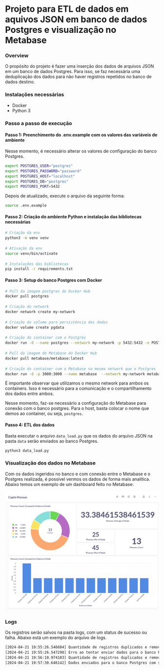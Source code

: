 # Projeto para ETL de dados em aquivos JSON em banco de dados Postgres e visualização no Metabase

### Overview

O propósito do projeto é fazer uma inserção dos dados de arquivos JSON em um banco de dados Postgres. Para isso, se faz necessária uma deduplicação dos dados para não haver registros repetidos no banco de dados destino.

### Instalações necessárias

* Docker
* Python 3

### Passo a passo de execução

#### Passo 1: Preenchimento do .env.example com os valores das variáveis de ambiente

Nesse momento, é necessário alterar os valores de configuração do banco Postgres. 

```sh
export POSTGRES_USER="postgres"
export POSTGRES_PASSWORD="password"
export POSTGRES_HOST="localhost"
export POSTGRES_DB="postgres"
export POSTGRES_PORT=5432
```

Depois de atualizado, execute o arquivo da seguinte forma:

```sh
source .env.example
```

#### Passo 2: Criação do ambiente Python e instalação das bibliotecas necessárias

```sh
# Criação da env
python3 -m venv venv

# Ativação da env
source venv/bin/activate

# Instalações das bibliotecas
pip install -r requirements.txt
```

#### Passo 3: Setup do banco Postgres com Docker

```sh
# Pull da imagem postgres do Docker Hub
docker pull postgres

# Criação do network
docker network create my-network

# Criação do volume para persistência dos dados
docker volume create pgdata

# Criação do container com o Postgres
docker run -d --name postgres --network my-network -p 5432:5432 -e POSTGRES_PASSWORD=$POSTGRES_PASSWORD -v pgdata:/var/lib/postgresql/data postgres

# Pull da imagem do Metabase do Docker Hub
docker pull metabase/metabase:latest

# Criação do container com o Metabase na mesma network que o Postgres
docker run -d -p 3000:3000 --name metabase  --network my-network metabase/metabase
```

É importante observar que utilizamos o mesmo network para ambos os containers. Isso é necessário para a comunicação e o compartilhamento dos dados entre ambos.

Nesse momento, faz-se necessário a configuração do Metabase para conexão com o banco postgres. Para o host, basta colocar o nome que demos ao container, ou seja, `postgres`.

#### Passo 4: ETL dos dados

Basta executar o arquivo `data_load.py` que os dados do arquivo JSON na pasta `data` serão enviados ao banco Postgres.

```python
python3 data_load.py
```

### Visualização dos dados no Metabase

Com os dados ingeridos no banco e com conexão entre o Metabase e o Postgres realizada, é possível vermos os dados de forma mais analítica. Abaixo temos um exemplo de um dashboard feito no Metabase:

![dashboard](images/metabase_dashboard.png)

### Logs

Os registros serão salvos na pasta logs, com um status de sucesso ou falha. Abaixo está um exemplo do arquivo de logs.

```txt
[2024-04-21 19:55:26.546884] Quantidade de registros duplicados e removidos do JSON: 1
[2024-04-21 19:55:26.547298] Erro ao tentar enviar dados para o banco Postgres: invalid literal for int() with base 10: 'None'
[2024-04-21 19:56:10.974103] Quantidade de registros duplicados e removidos do JSON: 1
[2024-04-21 19:57:30.646142] Dados enviados para o banco Postgres com sucesso!
```
